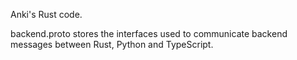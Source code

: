 Anki's Rust code.

backend.proto stores the interfaces used to communicate backend messages between Rust, Python and TypeScript.
